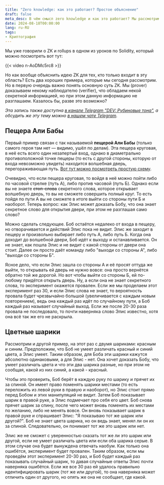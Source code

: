 ```yaml
---
title: "Zero knowledge: как это работает? Простое объяснение"
draft: false
meta_desc: В чём смысл zero knowledge и как это работает? Мы рассмотрим эту концепцию на двух простых примерах.
date: 2024-08-18T00:00:00
lang: ru-RU
tags:
- Криптография
---
```


Мы уже говорили о ZK и rollups в одном из уроков по Solidity, который можно посмотреть вот тут:

{{< video n-AoDMc5rc8 >}}

Но как вообще объяснить идею ZK для тех, кто только входит в эту область? Есть два хороших примера, которые мы сегодня рассмотрим. Но в первую очередь важно понять основную суть ZK. Мы (prover) доказываем некому наблюдателю (verifier), что обладаем некой секретной информацией, но при этом данную информацию не разглашаем. Казалось бы, разве это возможно?

*Эта запись также доступна [в канале Telegram "DEV: Рубиновые тона"](https://t.me/dev_in_ruby_colors/1112), а обсудить же эту тему можно [в нашем чате Telegram](https://t.me/+MxYT6-01eeA1NTYy).*

## Пещера Али Бабы

Первый пример связан с так называемой **пещерой Али Бабы** (только самого героя там нет &mdash; видимо, ушёл по делам). Эта пещера круговая, в неё есть всего один незапертый вход, однако в диаметрально противоположной точке пещеры (то есть с другой стороны, которую от входа невозможно увидеть) находится волшебная дверь, перегораживающая путь. [Вот тут можно посмотреть простую схему](https://upload.wikimedia.org/wikipedia/commons/d/dd/Zkip_alibaba1.png).

Очевидно, что если пещера круговая, то войдя в неё можно пойти либо по часовой стрелке (путь А), либо против часовой (путь Б). Однако если вы не знаете <del>стоп-слова</del> секретного слова, которое открывает волшебную дверь, то вы не сможете совершить полный круг. То есть пойдя по пути А вы не сможете в итоге выйти со стороны пути Б и наоборот. Теперь вопрос: как Элис может доказать Бобу, что она знает секретное слово для открытия двери, при этом не разглашая само слово?

Можно сделать следующее. Боб остаётся недалеко от входа в пещеру, но отворачивается и действий Элис пока не видит. Элис же заходит в пещеру и произвольно выбирает либо путь А, либо путь Б. Когда она доходит до волшебной двери, Боб идёт к выходу и останавливается. Он не знает, как пошла Элис и не видит с какой стороны от двери она стоит. Далее он просто даёт команду либо "выходи со стороны А", либо "выходи со стороны Б".

Ясное дело, что если Элис зашла со стороны А и её просят оттуда же выйти, то открывать ей дверь не нужно вовсе: она просто вернётся обратно той же дорогой. Но вот чтобы выйти со стороны Б, ей по-любому придётся открыть дверь. Ну, а если она не знает секретного слова, то эксперимент окажется провален. Если же мы проделаем этот эксперимент раз 30, и если Элис слова не знает, то вероятность провала будет чрезвычайно большой (увеличивается с каждым новым повторением), ведь она каждый раз идёт по случайному пути, а Боб каждый раз называет случайный выход. Если же после 20-30 раза провала не последовало, то почти наверняка слово Элис известно, хотя она всё так же его не раскрыла.

## Цветные шарики

Рассмотрим и другой пример, на этот раз с двумя шариками: красным и синим. Предположим, что Боб не умеет различать красный и синий цвета, а Элис умеет. Таким образом, для Боба эти шарики кажутся абсолютно одинаковыми, а для Элис - нет. Она хочет доказать Бобу, что умеет различать цвета и что эти два шарика разные, но при этом не сообщая, какой из них синий, а какой - красный.

Чтобы это проверить, Боб берёт в каждую руку по шарику и прячет их за спиной. Он имеет право поменять шарики местами (то есть переложить из левой руки в правую и наоборот), но Элис стоит прямо перед Бобом и этих манипуляций не видит. Затем Боб показывает шарик в правой руке, а Элис подмечает про себя его цвет. Боб снова прячет шарик за спину, после чего может вновь поменять их местами по желанию, либо не менять вовсе. Он вновь показывает шарик в правой руке и спрашивает Элис: "Я показываю тот же шарик или другой?". Боб не знает цвета шарика, но он ведь знает, менял ли он их за спиной. Следовательно, он понимает тот же это шарик или нет.

Элис же не сможет с уверенностью сказать тот же ли это шарик или другой, если не умеет различать цвета или если оба шарика серые. В этом случае она будет вынуждена отвечать наобум. Как только она ошибётся, эксперимент будет провален. Таким образом, если мы проведём этот эксперимент 20-30 раз, и Боб будет каждый раз показывать случайный шарик, то давая случайные ответы Элис почти наверняка ошибётся. Если же все 30 раз ей удалось правильно идентифицировать шарик (тот же или другой), то она наверняка может отличить один от другого, но опять же она не сообщает, где какой.